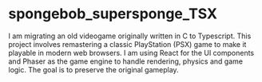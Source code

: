 # spongebob_supersponge_TSX
I am migrating an old videogame originally written in C to Typescript. This project involves remastering a classic PlayStation (PSX) game to make it playable in modern web browsers. I am using React for the UI components and Phaser as the game engine to handle rendering, physics and game logic. The goal is to preserve the original gameplay.
